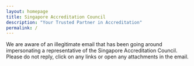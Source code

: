 ```yaml
---
layout: homepage
title: Singapore Accreditation Council
description: "Your Trusted Partner in Accreditation"
permalink: /
---
```

We are aware of an illegitimate email that has been going around impersonating a representative of the Singapore Accreditation Council. Please do not reply, click on any links or open any attachments in the email. 
<!-- Type your notification here - the notification bar will not appear if this is empty. For other changes, refer to _data/homepage.yml to edit the homepage -->


